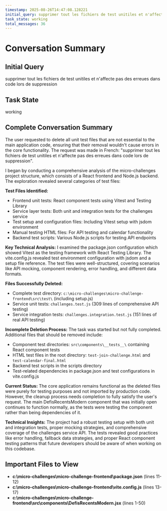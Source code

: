 ```yaml
---
timestamp: 2025-08-26T14:47:08.128221
initial_query: supprimer tout les fichiers de test unitiles et n'affecte pas des erreues dans code lors de suppression
task_state: working
total_messages: 36
---
```


# Conversation Summary

## Initial Query
supprimer tout les fichiers de test unitiles et n'affecte pas des erreues dans code lors de suppression

## Task State
working

## Complete Conversation Summary
The user requested to delete all unit test files that are not essential to the main application code, ensuring that their removal wouldn't cause errors in the core functionality. The request was made in French: "supprimer tout les fichiers de test unitiles et n'affecte pas des erreues dans code lors de suppression".

I began by conducting a comprehensive analysis of the micro-challenges project structure, which consists of a React frontend and Node.js backend. The exploration revealed several categories of test files:

**Test Files Identified:**
- Frontend unit tests: React component tests using Vitest and Testing Library
- Service layer tests: Both unit and integration tests for the challenges service
- Test setup and configuration files: Including Vitest setup with jsdom environment
- Manual testing HTML files: For API testing and calendar functionality
- Backend test scripts: Various Node.js scripts for testing API endpoints

**Key Technical Analysis:**
I examined the package.json configuration which showed Vitest as the testing framework with React Testing Library. The vite.config.js revealed test environment configuration with jsdom and a setup file reference. The test files were well-structured, covering scenarios like API mocking, component rendering, error handling, and different data formats.

**Files Successfully Deleted:**
- Complete test directory: `c:\micro-challenges\micro-challenge-frontend\src\test\` (including setup.js)
- Service unit tests: `challenges.test.js` (309 lines of comprehensive API testing)
- Service integration tests: `challenges.integration.test.js` (151 lines of real API testing)

**Incomplete Deletion Process:**
The task was started but not fully completed. Additional files that should be removed include:
- Component test directories: `src\components\__tests__\` containing React component tests
- HTML test files in the root directory: `test-join-challenge.html` and `test-calendar-final.html`
- Backend test scripts in the scripts directory
- Test-related dependencies in package.json and test configurations in vite.config.js

**Current Status:**
The core application remains functional as the deleted files were purely for testing purposes and not imported by production code. However, the cleanup process needs completion to fully satisfy the user's request. The main DefisRecentsModern component that was initially open continues to function normally, as the tests were testing the component rather than being dependencies of it.

**Technical Insights:**
The project had a robust testing setup with both unit and integration tests, proper mocking strategies, and comprehensive coverage of the challenges service API. The tests revealed good practices like error handling, fallback data strategies, and proper React component testing patterns that future developers should be aware of when working on this codebase.

## Important Files to View

- **c:\micro-challenges\micro-challenge-frontend\package.json** (lines 11-12)
- **c:\micro-challenges\micro-challenge-frontend\vite.config.js** (lines 13-17)
- **c:\micro-challenges\micro-challenge-frontend\src\components\DefisRecentsModern.jsx** (lines 1-50)

